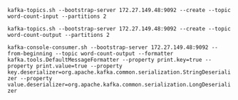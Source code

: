 `kafka-topics.sh --bootstrap-server 172.27.149.48:9092 --create --topic word-count-input --partitions 2`  

`kafka-topics.sh --bootstrap-server 172.27.149.48:9092 --create --topic word-count-output --partitions 2`  

`kafka-console-consumer.sh --bootstrap-server 172.27.149.48:9092 --from-beginning --topic word-count-output --formatter kafka.tools.DefaultMessageFormatter --property print.key=true --property print.value=true --property key.deserializer=org.apache.kafka.common.serialization.StringDeserializer --property value.deserializer=org.apache.kafka.common.serialization.LongDeserializer`